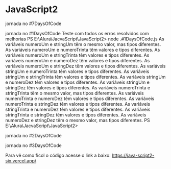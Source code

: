 # JavaScript2
jornada no #7DaysOfCode

jornada no #1DaysOfCode
Teste com todos os erros resolvidos com melhorias
PS E:\Alura\JacvaScript\JavaScript2> node .\#1DaysOfCode.js
As variáveis numeroUm e stringUm têm o mesmo valor, mas tipos diferentes.
As variáveis numeroUm e numeroTrinta têm valores e tipos diferentes.
As variáveis numeroUm e stringTrinta têm valores e tipos diferentes.
As variáveis numeroUm e numeroDez têm valores e tipos diferentes.
As variáveis numeroUm e stringDez têm valores e tipos diferentes.
As variáveis stringUm e numeroTrinta têm valores e tipos diferentes.
As variáveis stringUm e stringTrinta têm valores e tipos diferentes.
As variáveis stringUm e numeroDez têm valores e tipos diferentes.
As variáveis stringUm e stringDez têm valores e tipos diferentes.
As variáveis numeroTrinta e stringTrinta têm o mesmo valor, mas tipos diferentes.
As variáveis numeroTrinta e numeroDez têm valores e tipos diferentes.
As variáveis numeroTrinta e stringDez têm valores e tipos diferentes.
As variáveis stringTrinta e numeroDez têm valores e tipos diferentes.
As variáveis stringTrinta e stringDez têm valores e tipos diferentes.
As variáveis numeroDez e stringDez têm o mesmo valor, mas tipos diferentes.
PS E:\Alura\JacvaScript\JavaScript2> 

jornada no #2DaysOfCode

jornada no #3DaysOfCode

Para vê como ficol o código acesse o link a baixo:
https://java-script2-six.vercel.app/